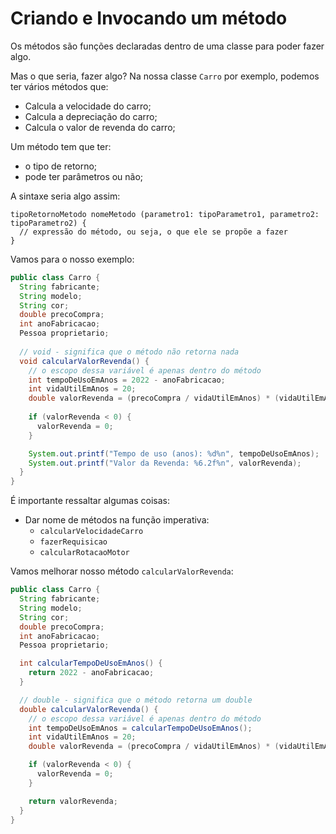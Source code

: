# Criando e Invocando um método

Os métodos são funções declaradas dentro de uma classe para poder fazer algo.

Mas o que seria, fazer algo? Na nossa classe `Carro` por exemplo, podemos ter vários
métodos que:

- Calcula a velocidade do carro;
- Calcula a depreciação do carro;
- Calcula o valor de revenda do carro;

Um método tem que ter:

- o tipo de retorno;
- pode ter parâmetros ou não;

A sintaxe seria algo assim:

```
tipoRetornoMetodo nomeMetodo (parametro1: tipoParametro1, parametro2: tipoParametro2) {
  // expressão do método, ou seja, o que ele se propõe a fazer
}
```

Vamos para o nosso exemplo:

```java
public class Carro {
  String fabricante;
  String modelo;
  String cor;
  double precoCompra;
  int anoFabricacao;
  Pessoa proprietario;
  
  // void - significa que o método não retorna nada
  void calcularValorRevenda() {
    // o escopo dessa variável é apenas dentro do método
    int tempoDeUsoEmAnos = 2022 - anoFabricacao;
    int vidaUtilEmAnos = 20;
    double valorRevenda = (precoCompra / vidaUtilEmAnos) * (vidaUtilEmAnos - tempoDeUsoEmAnos);
    
    if (valorRevenda < 0) {
      valorRevenda = 0;
    }

    System.out.printf("Tempo de uso (anos): %d%n", tempoDeUsoEmAnos);
    System.out.printf("Valor da Revenda: %6.2f%n", valorRevenda);
  }
}
```

É importante ressaltar algumas coisas:

- Dar nome de métodos na função imperativa:
  - `calcularVelocidadeCarro`
  - `fazerRequisicao`
  - `calcularRotacaoMotor`

Vamos melhorar nosso método `calcularValorRevenda`:

```java
public class Carro {
  String fabricante;
  String modelo;
  String cor;
  double precoCompra;
  int anoFabricacao;
  Pessoa proprietario;

  int calcularTempoDeUsoEmAnos() {
    return 2022 - anoFabricacao;
  }

  // double - significa que o método retorna um double
  double calcularValorRevenda() {
    // o escopo dessa variável é apenas dentro do método
    int tempoDeUsoEmAnos = calcularTempoDeUsoEmAnos();
    int vidaUtilEmAnos = 20;
    double valorRevenda = (precoCompra / vidaUtilEmAnos) * (vidaUtilEmAnos - tempoDeUsoEmAnos);

    if (valorRevenda < 0) {
      valorRevenda = 0;
    }

    return valorRevenda;
  }
}
```